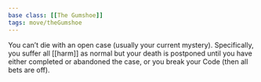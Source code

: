 ```yaml
---
base class: [[The Gumshoe]]
tags: move/theGumshoe
---
```

You can’t die with an open case (usually your current mystery). Specifically, you suffer all [[harm]] as normal but your death is postponed until you have either completed or abandoned the case, or you break your Code (then all bets are off). 